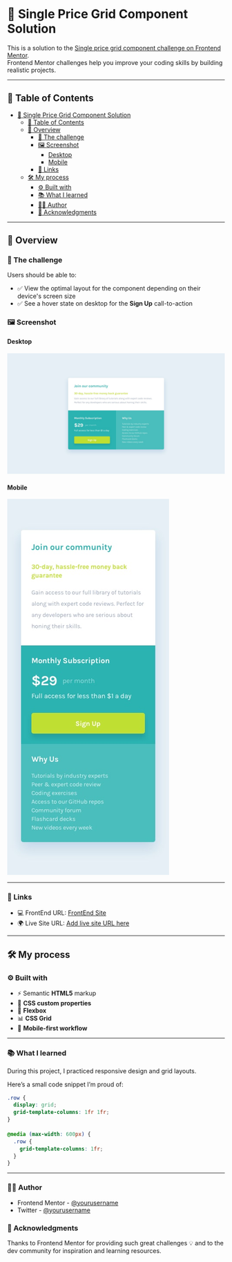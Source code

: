 # 💸 Single Price Grid Component Solution

This is a solution to the [Single price grid component challenge on Frontend Mentor](https://www.frontendmentor.io/challenges/single-price-grid-component-5ce41129d0ff452fec5abbbc).  
Frontend Mentor challenges help you improve your coding skills by building realistic projects.

---

## 📑 Table of Contents

- [💸 Single Price Grid Component Solution](#-single-price-grid-component-solution)
  - [📑 Table of Contents](#-table-of-contents)
  - [📌 Overview](#-overview)
    - [🎯 The challenge](#-the-challenge)
    - [🖼️ Screenshot](#️-screenshot)
      - [Desktop](#desktop)
      - [Mobile](#mobile)
    - [🔗 Links](#-links)
  - [🛠 My process](#-my-process)
    - [⚙️ Built with](#️-built-with)
    - [📚 What I learned](#-what-i-learned)
    - [👨‍💻 Author](#-author)
    - [🙏 Acknowledgments](#-acknowledgments)

---

## 📌 Overview

### 🎯 The challenge

Users should be able to:

- ✅ View the optimal layout for the component depending on their device's screen size
- ✅ See a hover state on desktop for the **Sign Up** call-to-action

### 🖼️ Screenshot

#### Desktop

![Desktop](design/desktop-design.jpg)

#### Mobile

![Desktop](design/mobile-design.jpg)

---

### 🔗 Links

- 💻 FrontEnd URL: [FrontEnd Site](https://your-solution-url.com)
- 🌍 Live Site URL: [Add live site URL here](https://your-live-site-url.com)

---

## 🛠 My process

### ⚙️ Built with

- ⚡ Semantic **HTML5** markup
- 🎨 **CSS custom properties**
- 📐 **Flexbox**
- 📊 **CSS Grid**
- 📱 **Mobile-first workflow**

---

### 📚 What I learned

During this project, I practiced responsive design and grid layouts.

Here’s a small code snippet I’m proud of:

```css
.row {
  display: grid;
  grid-template-columns: 1fr 1fr;
}

@media (max-width: 600px) {
  .row {
    grid-template-columns: 1fr;
  }
}
```

---

### 👨‍💻 Author

- Frontend Mentor - [@yourusername](https://your-solution-url.com)
- Twitter - [@yourusername](https://your-solution-url.com)

### 🙏 Acknowledgments

Thanks to Frontend Mentor for providing such great challenges 💡
and to the dev community for inspiration and learning resources.
